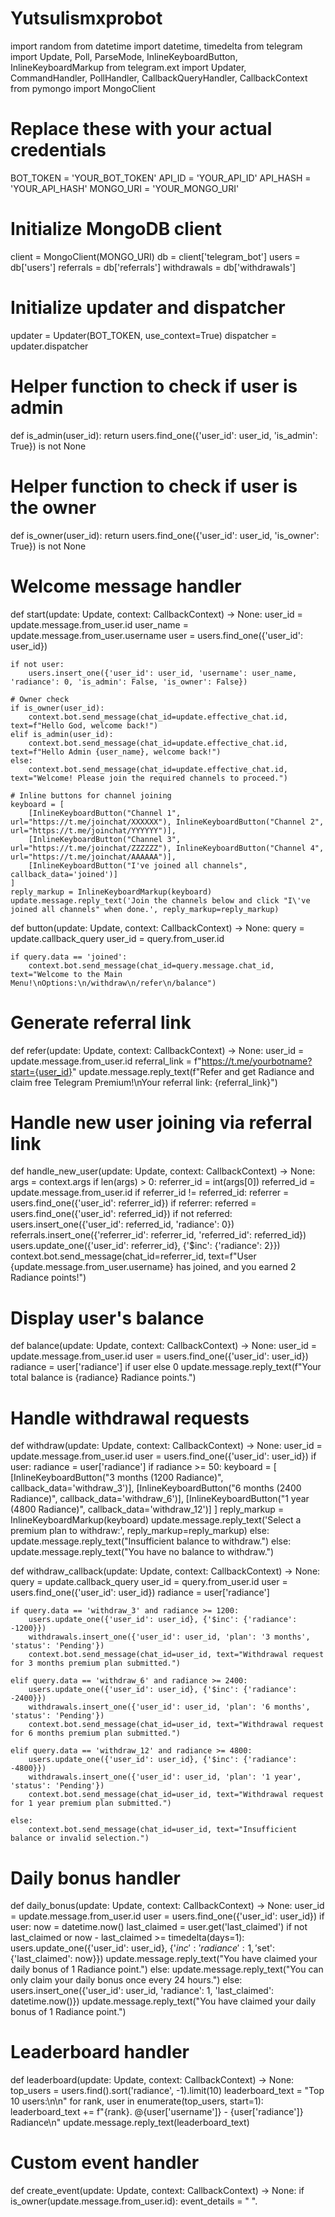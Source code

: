 # Yutsulismxprobot
import random
from datetime import datetime, timedelta
from telegram import Update, Poll, ParseMode, InlineKeyboardButton, InlineKeyboardMarkup
from telegram.ext import Updater, CommandHandler, PollHandler, CallbackQueryHandler, CallbackContext
from pymongo import MongoClient

# Replace these with your actual credentials
BOT_TOKEN = 'YOUR_BOT_TOKEN'
API_ID = 'YOUR_API_ID'
API_HASH = 'YOUR_API_HASH'
MONGO_URI = 'YOUR_MONGO_URI'

# Initialize MongoDB client
client = MongoClient(MONGO_URI)
db = client['telegram_bot']
users = db['users']
referrals = db['referrals']
withdrawals = db['withdrawals']

# Initialize updater and dispatcher
updater = Updater(BOT_TOKEN, use_context=True)
dispatcher = updater.dispatcher

# Helper function to check if user is admin
def is_admin(user_id):
    return users.find_one({'user_id': user_id, 'is_admin': True}) is not None

# Helper function to check if user is the owner
def is_owner(user_id):
    return users.find_one({'user_id': user_id, 'is_owner': True}) is not None

# Welcome message handler
def start(update: Update, context: CallbackContext) -> None:
    user_id = update.message.from_user.id
    user_name = update.message.from_user.username
    user = users.find_one({'user_id': user_id})
    
    if not user:
        users.insert_one({'user_id': user_id, 'username': user_name, 'radiance': 0, 'is_admin': False, 'is_owner': False})
    
    # Owner check
    if is_owner(user_id):
        context.bot.send_message(chat_id=update.effective_chat.id, text=f"Hello God, welcome back!")
    elif is_admin(user_id):
        context.bot.send_message(chat_id=update.effective_chat.id, text=f"Hello Admin {user_name}, welcome back!")
    else:
        context.bot.send_message(chat_id=update.effective_chat.id, text="Welcome! Please join the required channels to proceed.")

    # Inline buttons for channel joining
    keyboard = [
        [InlineKeyboardButton("Channel 1", url="https://t.me/joinchat/XXXXXX"), InlineKeyboardButton("Channel 2", url="https://t.me/joinchat/YYYYYY")],
        [InlineKeyboardButton("Channel 3", url="https://t.me/joinchat/ZZZZZZ"), InlineKeyboardButton("Channel 4", url="https://t.me/joinchat/AAAAAA")],
        [InlineKeyboardButton("I've joined all channels", callback_data='joined')]
    ]
    reply_markup = InlineKeyboardMarkup(keyboard)
    update.message.reply_text('Join the channels below and click "I\'ve joined all channels" when done.', reply_markup=reply_markup)

def button(update: Update, context: CallbackContext) -> None:
    query = update.callback_query
    user_id = query.from_user.id

    if query.data == 'joined':
        context.bot.send_message(chat_id=query.message.chat_id, text="Welcome to the Main Menu!\nOptions:\n/withdraw\n/refer\n/balance")

# Generate referral link
def refer(update: Update, context: CallbackContext) -> None:
    user_id = update.message.from_user.id
    referral_link = f"https://t.me/yourbotname?start={user_id}"
    update.message.reply_text(f"Refer and get Radiance and claim free Telegram Premium!\nYour referral link: {referral_link}")

# Handle new user joining via referral link
def handle_new_user(update: Update, context: CallbackContext) -> None:
    args = context.args
    if len(args) > 0:
        referrer_id = int(args[0])
        referred_id = update.message.from_user.id
        if referrer_id != referred_id:
            referrer = users.find_one({'user_id': referrer_id})
            if referrer:
                referred = users.find_one({'user_id': referred_id})
                if not referred:
                    users.insert_one({'user_id': referred_id, 'radiance': 0})
                referrals.insert_one({'referrer_id': referrer_id, 'referred_id': referred_id})
                users.update_one({'user_id': referrer_id}, {'$inc': {'radiance': 2}})
                context.bot.send_message(chat_id=referrer_id, text=f"User {update.message.from_user.username} has joined, and you earned 2 Radiance points!")

# Display user's balance
def balance(update: Update, context: CallbackContext) -> None:
    user_id = update.message.from_user.id
    user = users.find_one({'user_id': user_id})
    radiance = user['radiance'] if user else 0
    update.message.reply_text(f"Your total balance is {radiance} Radiance points.")

# Handle withdrawal requests
def withdraw(update: Update, context: CallbackContext) -> None:
    user_id = update.message.from_user.id
    user = users.find_one({'user_id': user_id})
    if user:
        radiance = user['radiance']
        if radiance >= 50:
            keyboard = [
                [InlineKeyboardButton("3 months (1200 Radiance)", callback_data='withdraw_3')],
                [InlineKeyboardButton("6 months (2400 Radiance)", callback_data='withdraw_6')],
                [InlineKeyboardButton("1 year (4800 Radiance)", callback_data='withdraw_12')]
            ]
            reply_markup = InlineKeyboardMarkup(keyboard)
            update.message.reply_text('Select a premium plan to withdraw:', reply_markup=reply_markup)
        else:
            update.message.reply_text("Insufficient balance to withdraw.")
    else:
        update.message.reply_text("You have no balance to withdraw.")

def withdraw_callback(update: Update, context: CallbackContext) -> None:
    query = update.callback_query
    user_id = query.from_user.id
    user = users.find_one({'user_id': user_id})
    radiance = user['radiance']

    if query.data == 'withdraw_3' and radiance >= 1200:
        users.update_one({'user_id': user_id}, {'$inc': {'radiance': -1200}})
        withdrawals.insert_one({'user_id': user_id, 'plan': '3 months', 'status': 'Pending'})
        context.bot.send_message(chat_id=user_id, text="Withdrawal request for 3 months premium plan submitted.")

    elif query.data == 'withdraw_6' and radiance >= 2400:
        users.update_one({'user_id': user_id}, {'$inc': {'radiance': -2400}})
        withdrawals.insert_one({'user_id': user_id, 'plan': '6 months', 'status': 'Pending'})
        context.bot.send_message(chat_id=user_id, text="Withdrawal request for 6 months premium plan submitted.")

    elif query.data == 'withdraw_12' and radiance >= 4800:
        users.update_one({'user_id': user_id}, {'$inc': {'radiance': -4800}})
        withdrawals.insert_one({'user_id': user_id, 'plan': '1 year', 'status': 'Pending'})
        context.bot.send_message(chat_id=user_id, text="Withdrawal request for 1 year premium plan submitted.")

    else:
        context.bot.send_message(chat_id=user_id, text="Insufficient balance or invalid selection.")

# Daily bonus handler
def daily_bonus(update: Update, context: CallbackContext) -> None:
    user_id = update.message.from_user.id
    user = users.find_one({'user_id': user_id})
    if user:
        now = datetime.now()
        last_claimed = user.get('last_claimed')
        if not last_claimed or now - last_claimed >= timedelta(days=1):
            users.update_one({'user_id': user_id}, {'$inc': {'radiance': 1}, '$set': {'last_claimed': now}})
            update.message.reply_text("You have claimed your daily bonus of 1 Radiance point.")
        else:
            update.message.reply_text("You can only claim your daily bonus once every 24 hours.")
    else:
        users.insert_one({'user_id': user_id, 'radiance': 1, 'last_claimed': datetime.now()})
        update.message.reply_text("You have claimed your daily bonus of 1 Radiance point.")

# Leaderboard handler
def leaderboard(update: Update, context: CallbackContext) -> None:
    top_users = users.find().sort('radiance', -1).limit(10)
    leaderboard_text = "Top 10 users:\n\n"
    for rank, user in enumerate(top_users, start=1):
        leaderboard_text += f"{rank}. @{user['username']} - {user['radiance']} Radiance\n"
    update.message.reply_text(leaderboard_text)

# Custom event handler
def create_event(update: Update, context: CallbackContext) -> None:
    if is_owner(update.message.from_user.id):
        event_details = " ".
